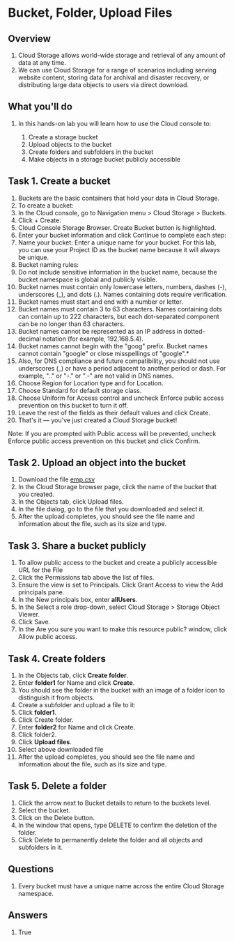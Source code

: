 # Bucket, Folder, Upload Files 

## Overview

1. Cloud Storage allows world-wide storage and retrieval of any amount of data at any time.
2. We can use Cloud Storage for a range of scenarios including serving website content, storing data for archival and disaster recovery, or distributing large data objects to users via direct download.

## What you'll do

1. In this hands-on lab you will learn how to use the Cloud console to:

    1. Create a storage bucket
    2. Upload objects to the bucket
    3. Create folders and subfolders in the bucket
    4. Make objects in a storage bucket publicly accessible

## Task 1. Create a bucket

1. Buckets are the basic containers that hold your data in Cloud Storage.
2. To create a bucket:
3. In the Cloud console, go to Navigation menu > Cloud Storage > Buckets.
4. Click + Create:
5. Cloud Console Storage Browser. Create Bucket button is highlighted.
6. Enter your bucket information and click Continue to complete each step:
7. Name your bucket: Enter a unique name for your bucket. For this lab, you can use your Project ID as the bucket name because it will always be unique.
8. Bucket naming rules:
9. Do not include sensitive information in the bucket name, because the bucket namespace is global and publicly visible.
10. Bucket names must contain only lowercase letters, numbers, dashes (-), underscores (_), and dots (.). Names containing dots require verification.
11. Bucket names must start and end with a number or letter.
12. Bucket names must contain 3 to 63 characters. Names containing dots can contain up to 222 characters, but each dot-separated component can be no longer than 63 characters.
13. Bucket names cannot be represented as an IP address in dotted-decimal notation (for example, 192.168.5.4).
14. Bucket names cannot begin with the "goog" prefix. Bucket names cannot contain "google" or close misspellings of "google".*
15. Also, for DNS compliance and future compatibility, you should not use underscores (_) or have a period adjacent to another period or dash. For example, ".." or "-." or ".-" are not valid in DNS names.
16. Choose Region for Location type and <filled in at lab start> for Location.
17. Choose Standard for default storage class.
18. Choose Uniform for Access control and uncheck Enforce public access prevention on this bucket to turn it off.
19. Leave the rest of the fields as their default values and click Create.
20. That's it — you've just created a Cloud Storage bucket!

Note: If you are prompted with Public access will be prevented, uncheck Enforce public access prevention on this bucket and click Confirm.

## Task 2. Upload an object into the bucket

1. Download the file [emp.csv](https://github.com/rritec/Azure-Cloud-Data-Engineering/blob/main/Lab%20Data/emp.csv)
2. In the Cloud Storage browser page, click the name of the bucket that you created.
3. In the Objects tab, click Upload files.
4. In the file dialog, go to the file that you downloaded and select it.
5. After the upload completes, you should see the file name and information about the file, such as its size and type.

## Task 3. Share a bucket publicly

1. To allow public access to the bucket and create a publicly accessible URL for the File
2. Click the Permissions tab above the list of files.
3. Ensure the view is set to Principals. Click Grant Access to view the Add principals pane.
4. In the New principals box, enter **allUsers**.
5. In the Select a role drop-down, select Cloud Storage > Storage Object Viewer.
6. Click Save.
7. In the Are you sure you want to make this resource public? window, click Allow public access.

## Task 4. Create folders

1. In the Objects tab, click **Create folder**.
2. Enter **folder1** for Name and click **Create**.
3. You should see the folder in the bucket with an image of a folder icon to distinguish it from objects.
4. Create a subfolder and upload a file to it:
5. Click **folder1**.
6. Click Create folder.
7. Enter **folder2** for Name and click Create.
8. Click folder2.
9. Click **Upload files**.
10. Select above downloaded file
11. After the upload completes, you should see the file name and information about the file, such as its size and type.

## Task 5. Delete a folder

1. Click the arrow next to Bucket details to return to the buckets level.
2. Select the bucket.
3. Click on the Delete button.
4. In the window that opens, type DELETE to confirm the deletion of the folder.
5. Click Delete to permanently delete the folder and all objects and subfolders in it.

## Questions

1. Every bucket must have a unique name across the entire Cloud Storage namespace.

## Answers

1. True

